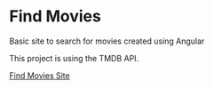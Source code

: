 # Find Movies

Basic site to search for movies created using Angular

This project is using the TMDB API.

[Find Movies Site](https://find-movies-angular.vercel.app/)



